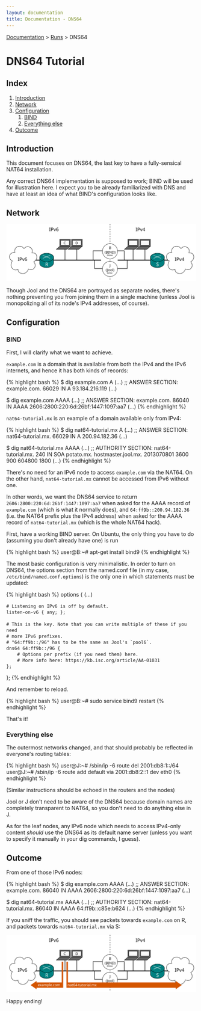 ```yaml
---
layout: documentation
title: Documentation - DNS64
---
```


[Documentation](doc-index.html) > [Runs](doc-index.html#runs) > DNS64

# DNS64 Tutorial

## Index

1. [Introduction](#introduction)
2. [Network](#network)
3. [Configuration](#configuration)
   1. [BIND](#bind)
   2. [Everything else](#everything-else)
4. [Outcome](#outcome)

## Introduction

This document focuses on DNS64, the last key to have a fully-sensical NAT64 installation.

Any correct DNS64 implementation is supposed to work; BIND will be used for illustration here. I expect you to be already familiarized with DNS and have at least an idea of what BIND's configuration looks like.

## Network

![Fig.1 - Setup](images/tut4-setup.svg)

Though Jool and the DNS64 are portrayed as separate nodes, there's nothing preventing you from joining them in a single machine (unless Jool is monopolizing all of its node's IPv4 addresses, of course).

## Configuration

### BIND

First, I will clarify what we want to achieve.

`example.com` is a domain that is available from both the IPv4 and the IPv6 internets, and hence it has both kinds of records:

{% highlight bash %}
$ dig example.com A
(...)
;; ANSWER SECTION:
example.com.		66029	IN	A	93.184.216.119
(...)

$ dig example.com AAAA
(...)
;; ANSWER SECTION:
example.com.		86040	IN	AAAA	2606:2800:220:6d:26bf:1447:1097:aa7
(...)
{% endhighlight %}

`nat64-tutorial.mx` is an example of a domain available only from IPv4:

{% highlight bash %}
$ dig nat64-tutorial.mx A
(...)
;; ANSWER SECTION:
nat64-tutorial.mx.	66029	IN	A	200.94.182.36
(...)

$ dig nat64-tutorial.mx AAAA
(...)
;; AUTHORITY SECTION:
nat64-tutorial.mx.	240	IN	SOA	potato.mx. hostmaster.jool.mx. 2013070801 3600 900 604800 1800
(...)
{% endhighlight %}

There's no need for an IPv6 node to access `example.com` via the NAT64. On the other hand, `nat64-tutorial.mx` cannot be accessed from IPv6 without one.

In other words, we want the DNS64 service to return `2606:2800:220:6d:26bf:1447:1097:aa7` when asked for the AAAA record of `example.com` (which is what it normally does), and `64:ff9b::200.94.182.36` (i.e. the NAT64 prefix plus the IPv4 address) when asked for the AAAA record of `nat64-tutorial.mx` (which is the whole NAT64 hack).

First, have a working BIND server. On Ubuntu, the only thing you have to do (assuming you don't already have one) is run

{% highlight bash %}
user@B:~# apt-get install bind9
{% endhighlight %}

The most basic configuration is very minimalistic. In order to turn on DNS64, the options section from the named.conf file (in my case, `/etc/bind/named.conf.options`) is the only one in which statements must be updated:

{% highlight bash %}
options {
	(...)

	# Listening on IPv6 is off by default.
	listen-on-v6 { any; };

	# This is the key. Note that you can write multiple of these if you need
	# more IPv6 prefixes.
	# "64:ff9b::/96" has to be the same as Jool's `pool6`.
	dns64 64:ff9b::/96 {
		# Options per prefix (if you need them) here.
		# More info here: https://kb.isc.org/article/AA-01031
	};
};
{% endhighlight %}

And remember to reload.

{% highlight bash %}
user@B:~# sudo service bind9 restart
{% endhighlight %}

That's it!

### Everything else

The outermost networks changed, and that should probably be reflected in everyone's routing tables:

{% highlight bash %}
user@J:~# /sbin/ip -6 route del 2001:db8:1::/64
user@J:~# /sbin/ip -6 route add default via 2001:db8:2::1 dev eth0
{% endhighlight %}

(Similar instructions should be echoed in the routers and the nodes)

Jool or J don't need to be aware of the DNS64 because domain names are completely transparent to NAT64, so you don't need to do anything else in J. 

As for the leaf nodes, any IPv6 node which needs to access IPv4-only content _should_ use the DNS64 as its default name server (unless you want to specify it manually in your dig commands, I guess).

## Outcome

From one of those IPv6 nodes:

{% highlight bash %}
$ dig example.com AAAA
(...)
;; ANSWER SECTION:
example.com.		86040	IN	AAAA	2606:2800:220:6d:26bf:1447:1097:aa7
(...)

$ dig nat64-tutorial.mx AAAA
(...)
;; AUTHORITY SECTION:
nat64-tutorial.mx.	86040	IN	AAAA	64:ff9b::c85e:b624
(...)
{% endhighlight %}

If you sniff the traffic, you should see packets towards `example.com` on R, and packets towards `nat64-tutorial.mx` via S:

![Fig.2 - Arrows](images/tut4-arrows.svg)

Happy ending!

